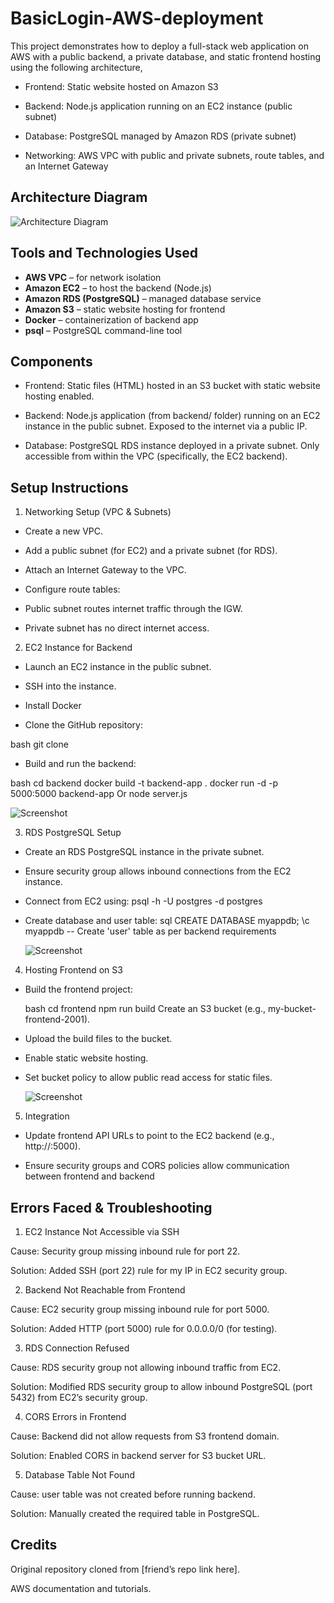 # BasicLogin-AWS-deployment

This project demonstrates how to deploy a full-stack web application on AWS with a public backend, a private database, and static frontend hosting using the following architecture,

- Frontend: Static website hosted on Amazon S3

- Backend: Node.js application running on an EC2 instance (public subnet)

- Database: PostgreSQL managed by Amazon RDS (private subnet)

- Networking: AWS VPC with public and private subnets, route tables, and an Internet Gateway


## Architecture Diagram

![Architecture Diagram](Docs/Architecture.png)


## Tools and Technologies Used

- **AWS VPC** – for network isolation
- **Amazon EC2** – to host the backend (Node.js)
- **Amazon RDS (PostgreSQL)** – managed database service
- **Amazon S3** – static website hosting for frontend
- **Docker** – containerization of backend app
- **psql** – PostgreSQL command-line tool


## Components
- Frontend:
Static files (HTML) hosted in an S3 bucket with static website hosting enabled.

- Backend:
Node.js application (from backend/ folder) running on an EC2 instance in the public subnet. Exposed to the internet via a public IP.

- Database:
PostgreSQL RDS instance deployed in a private subnet. Only accessible from within the VPC (specifically, the EC2 backend).


## Setup Instructions
1. Networking Setup (VPC & Subnets)
  - Create a new VPC.
  
  - Add a public subnet (for EC2) and a private subnet (for RDS).
  
  - Attach an Internet Gateway to the VPC.
  
  - Configure route tables:
  
  - Public subnet routes internet traffic through the IGW.
  
  - Private subnet has no direct internet access.
  

2. EC2 Instance for Backend
  - Launch an EC2 instance in the public subnet.
  
  - SSH into the instance.
  
  - Install Docker
  
  - Clone the GitHub repository:
    
  bash
  git clone <this-repo-url>
  
  - Build and run the backend:
    
  bash
  cd backend
  docker build -t backend-app .
  docker run -d -p 5000:5000 backend-app
  Or
  node server.js

   ![Screenshot](Docs/backend.png)


3. RDS PostgreSQL Setup
  - Create an RDS PostgreSQL instance in the private subnet.
  
  - Ensure security group allows inbound connections from the EC2 instance.
  
  - Connect from EC2 using:
    psql -h <RDS-endpoint> -U postgres -d postgres
  
  - Create database and user table:
    sql
    CREATE DATABASE myappdb;
    \c myappdb
    -- Create 'user' table as per backend requirements

     ![Screenshot](Docs/RDS.png)


4. Hosting Frontend on S3
  - Build the frontend project:
  
    bash
    cd frontend
    npm run build
    Create an S3 bucket (e.g., my-bucket-frontend-2001).
  
  - Upload the build files to the bucket.
  
  - Enable static website hosting.
  
  - Set bucket policy to allow public read access for static files.

    ![Screenshot](Docs/Frontend-login.png)


5. Integration
  - Update frontend API URLs to point to the EC2 backend (e.g., http://<EC2-public-ip>:5000).
  
  - Ensure security groups and CORS policies allow communication between frontend and backend
    

## Errors Faced & Troubleshooting
1. EC2 Instance Not Accessible via SSH

  Cause: Security group missing inbound rule for port 22.
  
  Solution: Added SSH (port 22) rule for my IP in EC2 security group.

2. Backend Not Reachable from Frontend
  
  Cause: EC2 security group missing inbound rule for port 5000.
  
  Solution: Added HTTP (port 5000) rule for 0.0.0.0/0 (for testing).
  
3. RDS Connection Refused

  Cause: RDS security group not allowing inbound traffic from EC2.
  
  Solution: Modified RDS security group to allow inbound PostgreSQL (port 5432) from EC2’s security group.

4. CORS Errors in Frontend

  Cause: Backend did not allow requests from S3 frontend domain.
  
  Solution: Enabled CORS in backend server for S3 bucket URL.

5. Database Table Not Found

  Cause: user table was not created before running backend.
  
  Solution: Manually created the required table in PostgreSQL.


## Credits
Original repository cloned from [friend’s repo link here].

AWS documentation and tutorials.



